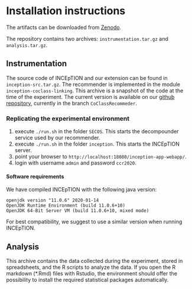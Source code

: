 # Installation instructions
The artifacts can be downloaded from [Zenodo](http://doi.org/10.5281/zenodo.3827169).

The repository contains two archives: `instrumentation.tar.gz` and `analysis.tar.gz`.

## Instrumentation
The source code of INCEpTION and our extension can be found in `inception-src.tar.gz`. The recommender is implemented in the module `inception-coclass-linking`. This archive is a snapshot of the code at the time of the experiment. The current version is available on our [github repository](https://github.com/munterkalmsteiner/inception), currently in the branch `CoClassRecommeder`.

### Replicating the experimental environment
1. execute `./run.sh` in the folder `SECOS`. This starts the decompounder service used by our recommender. 
2. execute `./run.sh` in the folder `inception`. This starts the INCEpTION server.
3. point your browser to `http://localhost:18080/inception-app-webapp/`. 
4. login with username `admin` and password `ccr2020`. 

#### Software requirements
We have compiled INCEpTION with the following java version:
```
openjdk version "11.0.6" 2020-01-14
OpenJDK Runtime Environment (build 11.0.6+10)
OpenJDK 64-Bit Server VM (build 11.0.6+10, mixed mode)
```

For best compatibility, we suggest to use a similar version when running INCEpTION.

## Analysis
This archive contains the data collected during the experiment, stored in spreadsheets, and the R scripts to analyze the data. If you open the R markdown (*.Rmd) files with Rstudio, the environment should offer the possibility to install the required statistical packages automatically.
